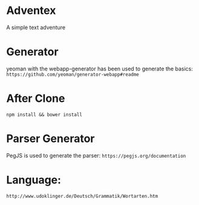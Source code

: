 # Adventex
A simple text adventure

# Generator
yeoman with the webapp-generator has been used to generate the basics:
`https://github.com/yeoman/generator-webapp#readme`

# After Clone
`npm install && bower install`

# Parser Generator
PegJS is used to generate the parser:
`https://pegjs.org/documentation`
# Language:
`http://www.udoklinger.de/Deutsch/Grammatik/Wortarten.htm`